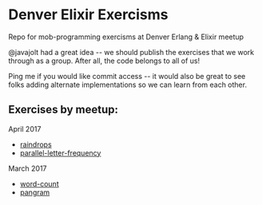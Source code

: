 # Denver Elixir Exercisms
Repo for mob-programming exercisms at Denver Erlang &amp; Elixir meetup

@javajolt had a great idea -- we should publish the exercises that we work
through as a group.  After all, the code belongs to all of us!

Ping me if you would like commit access -- it would also be great to see
folks adding alternate implementations so we can learn from each other.

## Exercises by meetup:

April 2017
- [raindrops](raindrops)
- [parallel-letter-frequency](parallel-letter-frequency)

March 2017
- [word-count](word-count)
- [pangram](pangram)
